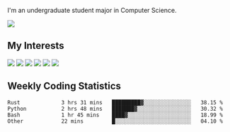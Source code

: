 I'm an undergraduate student major in Computer Science.

![](https://github-readme-stats.vercel.app/api?username=littzhch&theme=radical)

## My Interests

![](https://img.shields.io/badge/Python-3776AB?style=flat&labelColor=FFD43B&logoColor=3776AB&logo=python)
![](https://img.shields.io/badge/C-00599C?style=flat&labelColor=01427d&logoColor=6295cb&logo=c)
![](https://img.shields.io/badge/Rust-ffffff?style=flat&labelColor=ffffff&logoColor=000000&logo=rust)
![](https://img.shields.io/badge/LaTeX-008080?style=flat&labelColor=eeece5&logoColor=008080&logo=latex)
![](https://img.shields.io/badge/OpenGL-5487b2?style=flat&labelColor=ffffff&logoColor=5487b2&logo=opengl)
![](https://img.shields.io/badge/archlinux-1793d1?style=flat&labelColor=333333&logoColor=1793d1&logo=archlinux)

## Weekly Coding Statistics
<!--START_SECTION:waka-->

```text
Rust             3 hrs 31 mins   █████████▓░░░░░░░░░░░░░░░   38.15 %
Python           2 hrs 48 mins   ███████▓░░░░░░░░░░░░░░░░░   30.32 %
Bash             1 hr 45 mins    ████▓░░░░░░░░░░░░░░░░░░░░   18.99 %
Other            22 mins         █░░░░░░░░░░░░░░░░░░░░░░░░   04.10 %
```

<!--END_SECTION:waka-->
